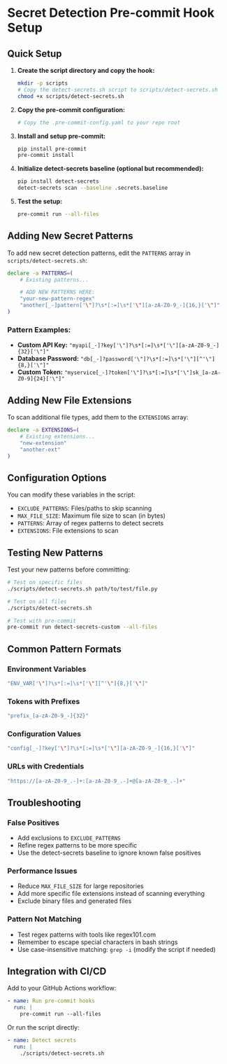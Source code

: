 # Secret Detection Pre-commit Hook Setup

## Quick Setup

1. **Create the script directory and copy the hook:**
   ```bash
   mkdir -p scripts
   # Copy the detect-secrets.sh script to scripts/detect-secrets.sh
   chmod +x scripts/detect-secrets.sh
   ```

2. **Copy the pre-commit configuration:**
   ```bash
   # Copy the .pre-commit-config.yaml to your repo root
   ```

3. **Install and setup pre-commit:**
   ```bash
   pip install pre-commit
   pre-commit install
   ```

4. **Initialize detect-secrets baseline (optional but recommended):**
   ```bash
   pip install detect-secrets
   detect-secrets scan --baseline .secrets.baseline
   ```

5. **Test the setup:**
   ```bash
   pre-commit run --all-files
   ```

## Adding New Secret Patterns

To add new secret detection patterns, edit the `PATTERNS` array in `scripts/detect-secrets.sh`:

```bash
declare -a PATTERNS=(
    # Existing patterns...

    # ADD NEW PATTERNS HERE:
    "your-new-pattern-regex"
    "another[_-]pattern['\"]?\s*[:=]\s*['\"][a-zA-Z0-9_-]{16,}['\"]"
)
```

### Pattern Examples:

- **Custom API Key:** `"myapi[_-]?key['\"]?\s*[:=]\s*['\"][a-zA-Z0-9_-]{32}['\"]"`
- **Database Password:** `"db[_-]?password['\"]?\s*[:=]\s*['\"][^'\"]{8,}['\"]"`
- **Custom Token:** `"myservice[_-]?token['\"]?\s*[:=]\s*['\"]sk_[a-zA-Z0-9]{24}['\"]"`

## Adding New File Extensions

To scan additional file types, add them to the `EXTENSIONS` array:

```bash
declare -a EXTENSIONS=(
    # Existing extensions...
    "new-extension"
    "another-ext"
)
```

## Configuration Options

You can modify these variables in the script:

- `EXCLUDE_PATTERNS`: Files/paths to skip scanning
- `MAX_FILE_SIZE`: Maximum file size to scan (in bytes)
- `PATTERNS`: Array of regex patterns to detect secrets
- `EXTENSIONS`: File extensions to scan

## Testing New Patterns

Test your new patterns before committing:

```bash
# Test on specific files
./scripts/detect-secrets.sh path/to/test/file.py

# Test on all files
./scripts/detect-secrets.sh

# Test with pre-commit
pre-commit run detect-secrets-custom --all-files
```

## Common Pattern Formats

### Environment Variables
```bash
"ENV_VAR['\"]?\s*[:=]\s*['\"][^'\"]{8,}['\"]"
```

### Tokens with Prefixes
```bash
"prefix_[a-zA-Z0-9_-]{32}"
```

### Configuration Values
```bash
"config[_-]?key['\"]?\s*[:=]\s*['\"][a-zA-Z0-9_-]{16,}['\"]"
```

### URLs with Credentials
```bash
"https://[a-zA-Z0-9_.-]+:[a-zA-Z0-9_.-]+@[a-zA-Z0-9_.-]+"
```

## Troubleshooting

### False Positives
- Add exclusions to `EXCLUDE_PATTERNS`
- Refine regex patterns to be more specific
- Use the detect-secrets baseline to ignore known false positives

### Performance Issues
- Reduce `MAX_FILE_SIZE` for large repositories
- Add more specific file extensions instead of scanning everything
- Exclude binary files and generated files

### Pattern Not Matching
- Test regex patterns with tools like regex101.com
- Remember to escape special characters in bash strings
- Use case-insensitive matching: `grep -i` (modify the script if needed)

## Integration with CI/CD

Add to your GitHub Actions workflow:

```yaml
- name: Run pre-commit hooks
  run: |
    pre-commit run --all-files
```

Or run the script directly:

```yaml
- name: Detect secrets
  run: |
    ./scripts/detect-secrets.sh
```
